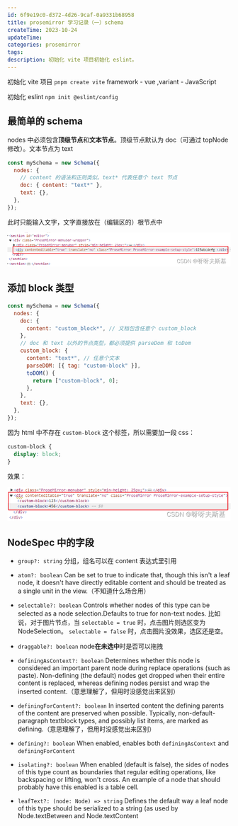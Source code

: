 ```yaml
---
id: 6f9e19c0-d372-4d26-9caf-0a9331b68958
title: prosemirror 学习记录（一）schema
createTime: 2023-10-24
updateTime:
categories: prosemirror
tags:
description: 初始化 vite 项目初始化 eslint。
---
```


初始化 vite 项目
`pnpm create vite` framework - vue ,variant - JavaScript

初始化 eslint
`npm init @eslint/config`

## 最简单的 schema

nodes 中必须包含**顶级节点**和**文本节点**。顶级节点默认为 doc（可通过 topNode 修改）。文本节点为 text

```js
const mySchema = new Schema({
  nodes: {
    // content 的语法和正则类似。text* 代表任意个 text 节点
    doc: { content: "text*" },
    text: {},
  },
});
```

此时只能输入文字，文字直接放在（编辑区的）根节点中

![在这里插入图片描述](../post-assets/63ba36cc-e3ed-4eba-a644-3a12a6d92552.png)

## 添加 block 类型

```js
const mySchema = new Schema({
  nodes: {
    doc: {
      content: "custom_block*", // 文档包含任意个 custom_block
    },
    // doc 和 text 以外的节点类型，都必须提供 parseDom 和 toDom
    custom_block: {
      content: "text*", // 任意个文本
      parseDOM: [{ tag: "custom-block" }],
      toDOM() {
        return ["custom-block", 0];
      },
    },
    text: {},
  },
});
```

因为 html 中不存在 `custom-block` 这个标签，所以需要加一段 css：

```css
custom-block {
  display: block;
}
```

效果：

![在这里插入图片描述](../post-assets/9446da07-1ea1-436d-a6d5-8987ef9ea2cd.png)

## NodeSpec 中的字段

- `group?: string` 分组，组名可以在 content 表达式里引用

- `atom?: boolean` Can be set to true to indicate that, though this isn't a leaf node, it doesn't have directly editable content and should be treated as a single unit in the view.（不知道什么场合用）

- `selectable?: boolean` Controls whether nodes of this type can be selected as a node
  selection.Defaults to true for non-text nodes.
  比如说，对于图片节点，当 `selectable = true` 时，点击图片则选区变为 NodeSelection。 `selectable = false` 时，点击图片没效果，选区还是空。
- `draggable?: boolean` node**在未选中**时是否可以拖拽
- `definingAsContext?: boolean` Determines whether this node is considered an important parent node during replace operations (such as paste). Non-defining (the default) nodes get dropped when their entire content is replaced, whereas defining nodes persist and wrap the inserted content.（意思理解了，但用时没感觉出来区别）
- `definingForContent?: boolean` In inserted content the defining parents of the content are preserved when possible. Typically, non-default-paragraph textblock types, and possibly list items, are marked as defining.（意思理解了，但用时没感觉出来区别）
- `defining?: boolean` When enabled, enables both `definingAsContext` and `definingForContent`
- `isolating?: boolean` When enabled (default is false), the sides of nodes of this type count as boundaries that regular editing operations, like backspacing or lifting, won't cross. An example of a node that should probably have this enabled is a table cell.
- `leafText?: (node: Node) => string` Defines the default way a leaf node of this type should be serialized to a string (as used by Node.textBetween and Node.textContent
